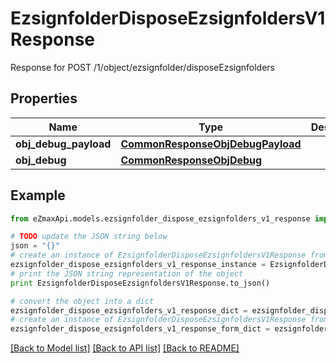 # EzsignfolderDisposeEzsignfoldersV1Response

Response for POST /1/object/ezsignfolder/disposeEzsignfolders

## Properties

Name | Type | Description | Notes
------------ | ------------- | ------------- | -------------
**obj_debug_payload** | [**CommonResponseObjDebugPayload**](CommonResponseObjDebugPayload.md) |  | 
**obj_debug** | [**CommonResponseObjDebug**](CommonResponseObjDebug.md) |  | [optional] 

## Example

```python
from eZmaxApi.models.ezsignfolder_dispose_ezsignfolders_v1_response import EzsignfolderDisposeEzsignfoldersV1Response

# TODO update the JSON string below
json = "{}"
# create an instance of EzsignfolderDisposeEzsignfoldersV1Response from a JSON string
ezsignfolder_dispose_ezsignfolders_v1_response_instance = EzsignfolderDisposeEzsignfoldersV1Response.from_json(json)
# print the JSON string representation of the object
print EzsignfolderDisposeEzsignfoldersV1Response.to_json()

# convert the object into a dict
ezsignfolder_dispose_ezsignfolders_v1_response_dict = ezsignfolder_dispose_ezsignfolders_v1_response_instance.to_dict()
# create an instance of EzsignfolderDisposeEzsignfoldersV1Response from a dict
ezsignfolder_dispose_ezsignfolders_v1_response_form_dict = ezsignfolder_dispose_ezsignfolders_v1_response.from_dict(ezsignfolder_dispose_ezsignfolders_v1_response_dict)
```
[[Back to Model list]](../README.md#documentation-for-models) [[Back to API list]](../README.md#documentation-for-api-endpoints) [[Back to README]](../README.md)


